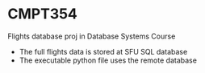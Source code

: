 # CMPT354
Flights database proj in Database Systems Course

- The full flights data is stored at SFU SQL database
- The executable python file uses the remote database
